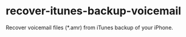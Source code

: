 # recover-itunes-backup-voicemail
Recover voicemail files (*.amr) from iTunes backup of your iPhone.
